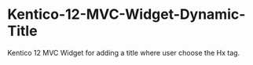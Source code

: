 # Kentico-12-MVC-Widget-Dynamic-Title
Kentico 12 MVC Widget for adding a title where user choose the Hx tag.
